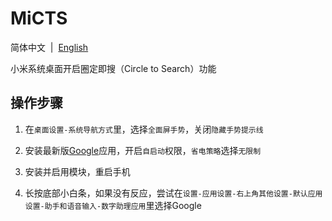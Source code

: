 # MiCTS

简体中文&nbsp;&nbsp;|&nbsp;&nbsp;[English](/README_en.md)

小米系统桌面开启圈定即搜（Circle to Search）功能

## 操作步骤

1. 在`桌面设置-系统导航方式`里，选择`全面屏手势`，关闭`隐藏手势提示线`


2. 安装最新版[Google](https://play.google.com/store/apps/details?id=com.google.android.googlequicksearchbox)应用，开启`自启动`权限，`省电策略`选择`无限制`


3. 安装并启用模块，重启手机


4. 长按底部小白条，如果没有反应，尝试在`设置-应用设置-右上角其他设置-默认应用设置-助手和语音输入-数字助理应用`里选择Google
